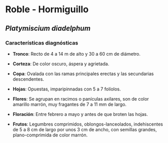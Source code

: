 # Roble - Hormiguillo
## *_Platymiscium diadelphum_*
### Características diagnósticas

* **Tronco**: Recto de 4 a 14 m de alto y 30 a 60 cm de diámetro.

* **Corteza**: De color oscuro, áspera y agrietada.

* **Copa**: Ovalada con las ramas principales erectas y las secundarias descendentes.

* **Hojas**: Opuestas, imparipinnadas con 5 a 7 folíolos.

* **Flores**: Se agrupan en racimos o panículas axilares, son de color amarillo marrón, muy fragantes de 7 a 11 mm de largo.

* **Floración**: Entre febrero a mayo y antes de que broten las hojas.

* **Frutos**: Legumbres comprimidos, oblongos-lanceolados, indehiscentes de 5 a 8 cm de largo por unos 3 cm de ancho, con semillas grandes, plano-comprimida de color marrón.